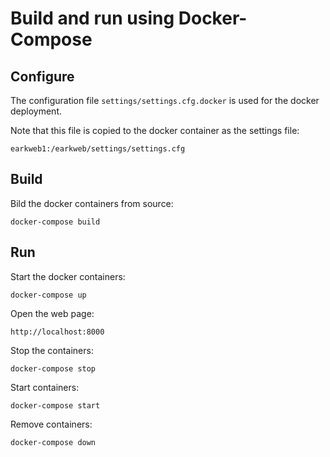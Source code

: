 # Build and run using Docker-Compose

## Configure 

The configuration file `settings/settings.cfg.docker` is used for the docker deployment.

Note that this file is copied to the docker container as the settings file:
    
    earkweb1:/earkweb/settings/settings.cfg

## Build

Bild the docker containers from source: 

    docker-compose build

## Run

Start the docker containers:

    docker-compose up
    
Open the web page:

    http://localhost:8000
    
Stop the containers:

    docker-compose stop
    
Start containers:

    docker-compose start
    
Remove containers:

    docker-compose down
